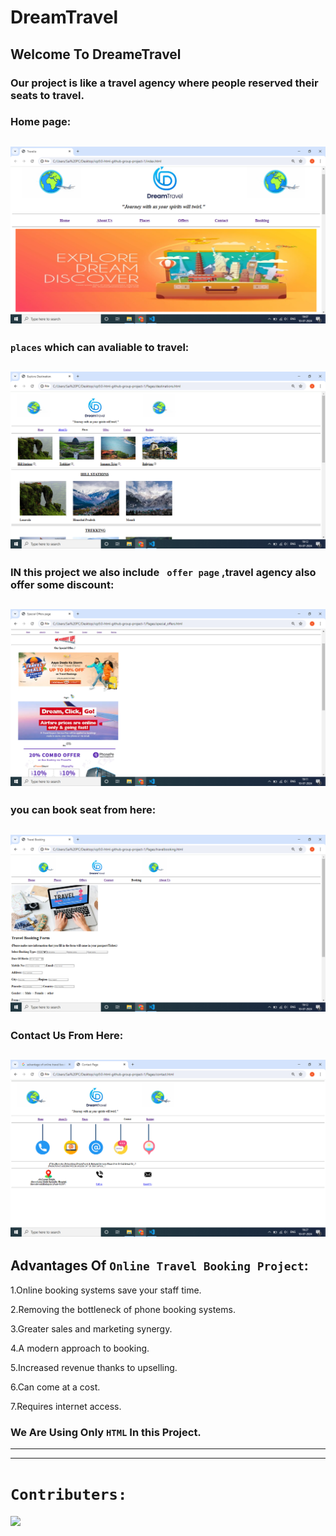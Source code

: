 
# DreamTravel 
## Welcome To DreameTravel 

### Our project is like a travel agency where people reserved their seats to travel.

### Home page:
![Home page](./Images/Screenshot%20(43).png)
---
### `places` which can avaliable to travel:
![avaliable destination](./Images/Screenshot%20(46).png)
---
### IN this project we also include ` offer page` ,travel agency also offer some discount:
![offere](./Images/Screenshot%20(45).png)
---
### you can book seat from here:
![book seat](./Images/Screenshot%20(47).png)
---
### **Contact** Us From Here:
![Contact](./Images/Screenshot%20(48).png)
---
## Advantages Of `Online Travel Booking Project`:




1.Online booking systems save your staff time.

2.Removing the bottleneck of phone booking systems.

3.Greater sales and marketing synergy.

4.A modern approach to booking.

5.Increased revenue thanks to upselling.

6.Can come at a cost.

7.Requires internet access.


### We Are Using Only `HTML` In this Project.
---
---

#   `Contributers:`
<a href="https://github.com/Miss-Siddhi-Pagire/icp9.0-html-github-group-project-1/graphs/contributors">
  <img src="https://contrib.rocks/image?repo=Miss-Siddhi-Pagire/icp9.0-html-github-group-project-1" />
</a>

